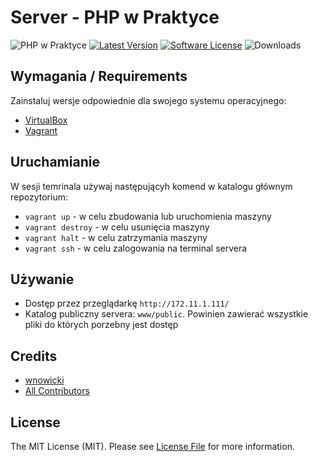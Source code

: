 # Server - PHP w Praktyce
![PHP w Praktyce](https://img.shields.io/badge/PHPwPraktyce-0.1-green.svg?style=flat-square)
[![Latest Version][ico-version]](https://github.com/wpraktyce/server)
[![Software License][ico-license]](LICENSE.md)
![Downloads][ico-downloads]

## Wymagania / Requirements
Zainstaluj wersje odpowiednie dla swojego systemu operacyjnego:
- [VirtualBox](https://www.virtualbox.org/wiki/Downloads)
- [Vagrant](https://www.vagrantup.com/downloads.html)

## Uruchamianie
W sesji temrinala używaj następującyh komend w katalogu głównym repozytorium:
- `vagrant up` - w celu zbudowania lub uruchomienia maszyny
- `vagrant destroy` - w celu usunięcia maszyny
- `vagrant halt` - w celu zatrzymania maszyny
- `vagrant ssh` - w celu zalogowania na terminal servera

## Używanie
- Dostęp przez przeglądarkę `http://172.11.1.111/`
- Katalog publiczny servera: `www/public`. Powinien zawierać wszystkie pliki do których porzebny jest dostęp

## Credits

- [wnowicki][link-author]
- [All Contributors][link-contributors]

## License
The MIT License (MIT). Please see [License File](LICENSE.md) for more information.

[ico-version]: https://img.shields.io/github/release/wpraktyce/server.svg?style=flat-square
[ico-license]: https://img.shields.io/badge/license-MIT-brightgreen.svg?style=flat-square
[ico-downloads]: https://img.shields.io/github/downloads/wpraktyce/server/total.svg?style=flat-square

[link-author]: http://github.com/wnowick
[link-contributors]: ../../contributors
